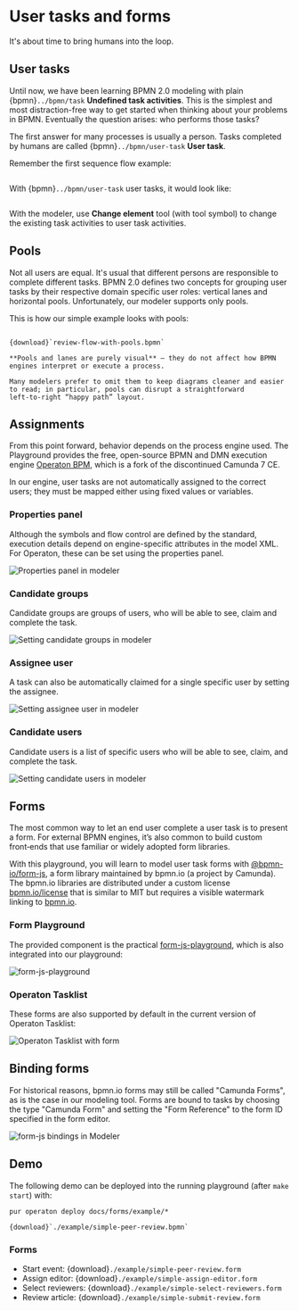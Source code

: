 # User tasks and forms

It's about time to bring humans into the loop.


## User tasks

Until now, we have been learning BPMN 2.0 modeling with plain {bpmn}`../bpmn/task` **Undefined task activities**. This is the simplest and most distraction-free way to get started when thinking about your problems in BPMN. Eventually the question arises: who performs those tasks?

The first answer for many processes is usually a person. Tasks completed by humans are called {bpmn}`../bpmn/user-task` **User task**.

Remember the first sequence flow example:

```{bpmn-figure} ../modeling/simple-flow.bpmn
```

With {bpmn}`../bpmn/user-task` user tasks, it would look like:

```{bpmn-figure} simple-flow-user-tasks.bpmn
```

With the modeler, use **Change element** tool (with tool symbol) to change the existing task activities to user task activities.


## Pools

Not all users are equal. It's usual that different persons are responsible to complete different tasks. BPMN 2.0 defines two concepts for grouping user tasks by their respective domain specific user roles: vertical lanes and horizontal pools. Unfortunately, our modeler supports only pools.

This is how our simple example looks with pools:

```{bpmn-figure} review-flow-with-pools.bpmn

{download}`review-flow-with-pools.bpmn`
```

```{warning}
**Pools and lanes are purely visual** — they do not affect how BPMN engines interpret or execute a process.

Many modelers prefer to omit them to keep diagrams cleaner and easier to read; in particular, pools can disrupt a straightforward left‑to‑right “happy path” layout.
```


## Assignments

From this point forward, behavior depends on the process engine used. The Playground provides the free, open-source BPMN and DMN execution engine [Operaton BPM](https://operaton.org/), which is a fork of the discontinued Camunda 7 CE.

In our engine, user tasks are not automatically assigned to the correct users; they must be mapped either using fixed values or variables.


### Properties panel

Although the symbols and flow control are defined by the standard, execution details depend on engine-specific attributes in the model XML. For Operaton, these can be set using the properties panel.

![Properties panel in modeler](./user-task-properties.png)

### Candidate groups

Candidate groups are groups of users, who will be able to see, claim and complete the task.

![Setting candidate groups in modeler](./user-task-candidate-groups.png)


### Assignee user

A task can also be automatically claimed for a single specific user by setting the assignee.

![Setting assignee user in modeler](./user-task-assignee.png)


### Candidate users

Candidate users is a list of specific users who will be able to see, claim, and complete the task.

![Setting candidate users in modeler](./user-task-candidate-users.png)


## Forms


The most common way to let an end user complete a user task is to present a form. For external BPMN engines, it’s also common to build custom front‑ends that use familiar or widely adopted form libraries.

With this playground, you will learn to model user task forms with [@bpmn-io/form-js](https://www.npmjs.com/package/@bpmn-io/form-js), a form library maintained by bpmn.io (a project by Camunda). The bpmn.io libraries are distributed under a custom license [bpmn.io/license](https://bpmn.io/license/) that is similar to MIT but requires a visible watermark linking to [bpmn.io](https://bpmn.io).


### Form Playground

The provided component is the practical [form-js-playground](https://www.npmjs.com/package/@bpmn-io/form-js-playground), which is also integrated into our playground:

![form-js-playground](./form-js-playground.png)


### Operaton Tasklist

These forms are also supported by default in the current version of Operaton Tasklist:

![Operaton Tasklist with form](./operaton-tasklist.png)


## Binding forms

For historical reasons, bpmn.io forms may still be called "Camunda Forms", as is the case in our modeling tool. Forms are bound to tasks by choosing the type "Camunda Form" and setting the "Form Reference" to the form ID specified in the form editor.

![form-js bindings in Modeler](./modeler-form-js.png)


## Demo

The following demo can be deployed into the running playground (after `make start`) with:

```shell
pur operaton deploy docs/forms/example/*
```

```{bpmn-figure} example/simple-peer-review.bpmn
{download}`./example/simple-peer-review.bpmn`
```

### Forms

* Start event: {download}`./example/simple-peer-review.form`
* Assign editor: {download}`./example/simple-assign-editor.form`
* Select reviewers: {download}`./example/simple-select-reviewers.form`
* Review article: {download}`./example/simple-submit-review.form`